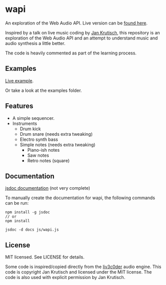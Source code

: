 wapi
====

An exploration of the Web Audio API.
Live version can be [found here](https://davidlebech.com/wapi).

Inspired by a talk on live music coding by [Jan Krutisch](https://github.com/halfbyte),
this repository is an exploration of the Web Audio API and an attempt to
understand music and audio synthesis a little better.

The code is heavily commented as part of the learning process.

Examples
--------
[Live example](https://davidlebech.com/wapi).

Or take a look at the examples folder.

Features
--------
* A simple sequencer.
* Instruments
  * Drum kick
  * Drum snare (needs extra tweaking)
  * Electro synth bass
  * Simple notes (needs extra tweaking)
    * Piano-ish notes
    * Saw notes
    * Retro notes (square)

Documentation
-------------
[jsdoc documentation](https://davidlebech.com/wapi/docs) (not very complete)

To manually create the documentation for wapi, the following commands can be
run:

    npm install -g jsdoc
    // or
    npm install

    jsdoc -d docs js/wapi.js

License
-------
MIT licensed. See LICENSE for details.

Some code is inspired/copied directly from the [liv3c0der](https://github.com/halfbyte/liv3c0der) audio engine. This
code is copyright Jan Krutisch and licensed under the MIT license. The code is
also used with explicit permission by Jan Krutisch.
